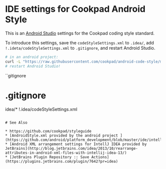 # IDE settings for Cookpad Android Style

This is an [Android Studio](https://developer.android.com/sdk/index.html) settings for the Cookpad coding style standard.

To introduce this settings, save the `codeStyleSettings.xml` to `.idea/`,
add `!.ideta/codeStyleSettings.xml` to `.gitignore`,
and restart Android Studio.

```sh
# in an android project:
curl -L "https://raw.githubusercontent.com/cookpad/android-code-style/master/.idea/codeStyleSettings.xml" > .idea/codeStyleSettings.xml
# restart Android Studio!
```

``gitignore
# .gitignore
idea/*
!.idea/codeStyleSettings.xml
```

# See Also

* https://github.com/cookpad/styleguide
* [AndroidStyle.xml provided by the android project ](https://github.com/android/platform_development/blob/master/ide/intellij/codestyles/AndroidStyle.xml)
* [Android XML arrangement settings for IntellJ IDEA provided by JetBrains](http://blog.jetbrains.com/idea/2013/10/rearrange-attributes-in-android-xml-files-with-intellij-idea-13/)
* [JetBrains Plugin Repository :: Save Actions](https://plugins.jetbrains.com/plugin/7642?pr=idea)
